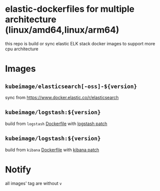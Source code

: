 # elastic-dockerfiles for multiple architecture (linux/amd64,linux/arm64)

this repo is build or sync elastic ELK stack docker images to support more cpu architecture

# Images

## `kubeimage/elasticsearch[-oss]-${version}`

sync from https://www.docker.elastic.co/r/elasticsearch

## `kubeimage/logstash:${version}`

build from `logstash` [Dockerfile](dockerfiles/logstash/Dockerfile) with [logstash patch](patch/logstash/patch.sh)

## `kubeimage/logstash:${version}`

build from `kibana` [Dockerfile](dockerfiles/logstash/Dockerfile) with [kibana patch](patch/kibana/patch.sh)

# Notify

all images' tag are without `v`

